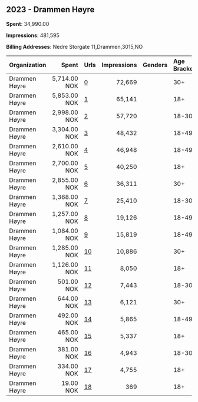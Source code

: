 ## 2023 - Drammen Høyre 
**Spent**: 34,990.00

**Impressions**: 481,595

**Billing Addresses**: Nedre Storgate 11,Drammen,3015,NO

|Organization|Spent|Urls|Impressions|Genders|Age Brackets|Country Codes|
|:---|---:|:---|---:|:---|:---|:---|
|Drammen Høyre|5,714.00 NOK|[0](https://www.snap.com/political-ads/asset/2ef02212c497b83116c8cb31d0b194f84d3eb410a70c7a3410106e27ef389b34?mediaType=mp4)|72,669||30+|norway|
|Drammen Høyre|5,853.00 NOK|[1](https://www.snap.com/political-ads/asset/47640dbb69bbceae6e23446dcba92db6e4a5d272b31eb4b2b36b5580873ab060?mediaType=mp4)|65,141||18+|norway|
|Drammen Høyre|2,998.00 NOK|[2](https://www.snap.com/political-ads/asset/7094f6d99a5f8d2571b4a3f2686a3a31250d59d10809eb98e1bf142bb6b02753?mediaType=mp4)|57,720||18-30|norway|
|Drammen Høyre|3,304.00 NOK|[3](https://www.snap.com/political-ads/asset/a314e87867efb5051ed2865530bf3e07f8aa570fccc78faa77e9508214aa30f7?mediaType=mp4)|48,432||18-49|norway|
|Drammen Høyre|2,610.00 NOK|[4](https://www.snap.com/political-ads/asset/9a9d8eed63f1be409f54a2088f24461f92eb03a76f1f01e75cfb55f9f1348d4b?mediaType=mp4)|46,948||18-49|norway|
|Drammen Høyre|2,700.00 NOK|[5](https://www.snap.com/political-ads/asset/123c3dea771ebeffd8eb741ac93d06421c38af9f798701cec1a15ffdf4b17abe?mediaType=mp4)|40,250||18+|norway|
|Drammen Høyre|2,855.00 NOK|[6](https://www.snap.com/political-ads/asset/e1a5278de6b35efdbbfeaa2845340c8b6ed9033e220087c8d92ccf33a550f8a6?mediaType=mp4)|36,311||30+|norway|
|Drammen Høyre|1,368.00 NOK|[7](https://www.snap.com/political-ads/asset/299dd59d57ff77b768b9786822e54e647f315ff1b30adf90184d3eba5fa5d684?mediaType=mp4)|25,410||18-30|norway|
|Drammen Høyre|1,257.00 NOK|[8](https://www.snap.com/political-ads/asset/5e0a92a610e418f130f532cdfa6563ee00101b1753164790a8fa03072cfd1ecf?mediaType=mp4)|19,126||18-49|norway|
|Drammen Høyre|1,084.00 NOK|[9](https://www.snap.com/political-ads/asset/456a6f1e4450e18ae3ca28f2d0b99045a376cd3891d2738583ee5f86ea7a78eb?mediaType=mp4)|15,819||18-49|norway|
|Drammen Høyre|1,285.00 NOK|[10](https://www.snap.com/political-ads/asset/c3736cc504743fffa8903d9bc66affaafec87d3d9f9d8ed16c84c9c47bc7edf3?mediaType=mp4)|10,886||30+|norway|
|Drammen Høyre|1,126.00 NOK|[11](https://www.snap.com/political-ads/asset/80c0ac580378838dcb27295215cd3e971a192b7a4927edc4f4fdc6b33a96096a?mediaType=mp4)|8,050||18+|norway|
|Drammen Høyre|501.00 NOK|[12](https://www.snap.com/political-ads/asset/7dc2a1a9d6e6b5770487210658c9c75a283f577549ef1b447c9a1f12dfec5dd1?mediaType=mp4)|7,443||18-30|norway|
|Drammen Høyre|644.00 NOK|[13](https://www.snap.com/political-ads/asset/4f936030b494398e4b2012fe94739144b2682c1c8f71f60fd614b5ea244b52af?mediaType=mp4)|6,121||30+|norway|
|Drammen Høyre|492.00 NOK|[14](https://www.snap.com/political-ads/asset/0d275f5a0248d54018475dc85a44df2f7980237904691db91097624a3dd0ac85?mediaType=mp4)|5,865||18-49|norway|
|Drammen Høyre|465.00 NOK|[15](https://www.snap.com/political-ads/asset/707a5ae821820973182552875b604d06e1a342db38b9ca34770a69ba11bcfbca?mediaType=mp4)|5,337||18+|norway|
|Drammen Høyre|381.00 NOK|[16](https://www.snap.com/political-ads/asset/0ae30087b4289d1f35bdb3a42cf9d5d88987a0d31dbb5744fa6fb0110bf80351?mediaType=mp4)|4,943||18-30|norway|
|Drammen Høyre|334.00 NOK|[17](https://www.snap.com/political-ads/asset/38a42245af7b1dc9dfb753ac4f257a6c43150e084b43b05b31aaf93815e2f821?mediaType=mp4)|4,755||18+|norway|
|Drammen Høyre|19.00 NOK|[18](https://www.snap.com/political-ads/asset/47640dbb69bbceae6e23446dcba92db6e4a5d272b31eb4b2b36b5580873ab060?mediaType=mp4)|369||18+|norway|

